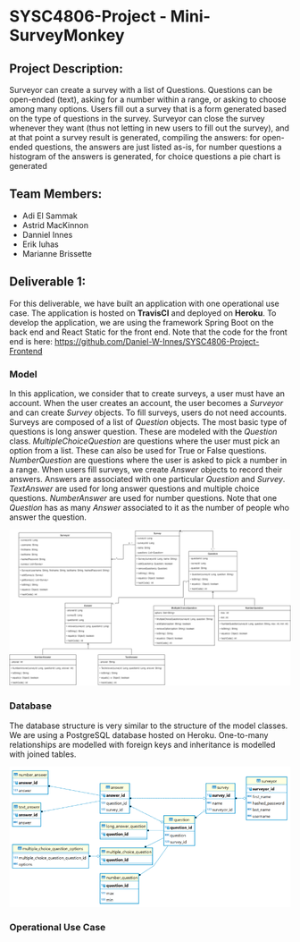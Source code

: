 # SYSC4806-Project - Mini-SurveyMonkey

## Project Description:
Surveyor can create a survey with a list of Questions. Questions can be open-ended (text), asking for a number within a range, or asking to choose among many options. Users fill out a survey that is a form generated based on the type of questions in the survey. Surveyor can close the survey whenever they want (thus not letting in new users to fill out the survey), and at that point a survey result is generated, compiling the answers: for open-ended questions, the answers are just listed as-is, for number questions a histogram of the answers is generated, for choice questions a pie chart is generated

## Team Members:
- Adi El Sammak
- Astrid MacKinnon
- Danniel Innes
- Erik Iuhas
- Marianne Brissette

## Deliverable 1:
For this deliverable, we have built an application with one operational use case. The application is hosted on **TravisCI** and deployed on **Heroku**. To develop the application, we are using the framework Spring Boot on the back end and React Static for the front end. Note that the code for the front end is here: https://github.com/Daniel-W-Innes/SYSC4806-Project-Frontend 

### Model
In this application, we consider that to create surveys, a user must have an account. When the user creates an account, the user becomes a *Surveyor* and can create *Survey* objects. To fill surveys, users do not need accounts. Surveys are composed of a list of *Question* objects. The most basic type of questions is long answer question. These are modeled with the *Question* class. *MultipleChoiceQuestion* are questions where the user must pick an option from a list. These can also be used for True or False questions. *NumberQuestion* are questions where the user is asked to pick a number in a range. When users fill surveys, we create *Answer* objects to record their answers. Answers are associated with one particular *Question* and *Survey*. *TextAnswer* are used for long answer questions and multiple choice questions. *NumberAnswer* are used for number questions. Note that one *Question* has as many *Answer* associated to it as the number of people who answer the question.

![ModelUML](/documentation/ModelClassUML_v1.PNG)

### Database
The database structure is very similar to the structure of the model classes. We are using a PostgreSQL database hosted on Heroku. One-to-many relationships are modelled with foreign keys and inheritance is modelled with joined tables.

![DatabaseSchema](/documentation/DatabaseSchema_v1.PNG)


### Operational Use Case
